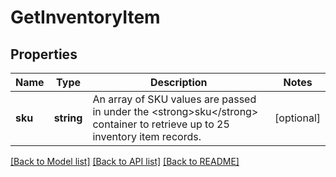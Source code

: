# GetInventoryItem

## Properties
| Name    | Type       | Description                                                                                                                            | Notes      |
|---------|------------|----------------------------------------------------------------------------------------------------------------------------------------|------------|
| **sku** | **string** | An array of SKU values are passed in under the &lt;strong&gt;sku&lt;/strong&gt; container to retrieve up to 25 inventory item records. | [optional] |

[[Back to Model list]](../../README.md#documentation-for-models) [[Back to API list]](../../README.md#documentation-for-api-endpoints) [[Back to README]](../../README.md)

